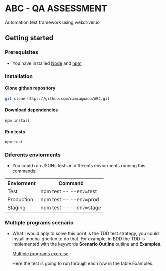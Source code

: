 # ABC - QA ASSESSMENT
Automation test framework using webdriver.io

## Getting started
### Prerequisites
 - You have installed [Node](https://nodejs.org/en/download/) and [npm](https://www.npmjs.com/get-npm)
 
### Installation
#### Clone github repository
```bash
git clone https://github.com/camiaguado/ABC.git
```
#### Download dependencies
```bash
npm install
```
#### Run tests
```bash
npm test
```

### Diferents enviorments
- You could run JSONs tests in differents enviorments running this commands:
<table>
  <tr>
    <th>Enviorment</th><th>Command</th>
  </tr>
  <tr>
    <td>Test</td><td>npm test -- --env=test</td>
  </tr>
  <tr>
    <td>Production</td><td>npm test -- --env=prod</td>
  </tr>
  <tr>
    <td>Staging</td><td>npm test -- --env=stage</td>
  </tr>
</table>


### Multiple programs scenario
- What I would aply to solve this point is the TDD test strategy, you could install mocha-gherkin to do that.
  For example, in BDD the TDD is implemented with the keywords **Scenario Outline** outline and **Examples**.
  
  [Multiple programs exercise](https://prnt.sc/izzz7t)
 
            
            
   Here the test is going to run through each row in the table Examples.
